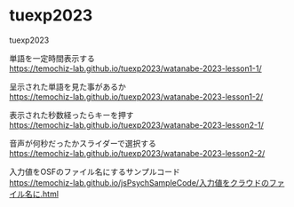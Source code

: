 # tuexp2023
tuexp2023  

単語を一定時間表示する  
https://temochiz-lab.github.io/tuexp2023/watanabe-2023-lesson1-1/  

呈示された単語を見た事があるか  
https://temochiz-lab.github.io/tuexp2023/watanabe-2023-lesson1-2/  

表示された秒数経ったらキーを押す  
https://temochiz-lab.github.io/tuexp2023/watanabe-2023-lesson2-1/  

音声が何秒だったかスライダーで選択する  
https://temochiz-lab.github.io/tuexp2023/watanabe-2023-lesson2-2/  
  
  
入力値をOSFのファイル名にするサンプルコード  
https://temochiz-lab.github.io/jsPsychSampleCode/入力値をクラウドのファイル名に.html
